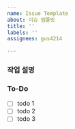 ```yaml
---
name: Issue Template
about: 이슈 템플릿
title: ''
labels: ''
assignees: gus4214

---
```


### 작업 설명


### To-Do
- [ ] todo 1
- [ ] todo 2
- [ ] todo 3

